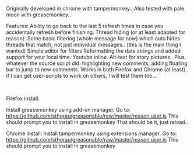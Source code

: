 Originally developed in chrome with tampermonkey..
Also tested with pale moon with greasemonkey..
<BR>

<P>
Features:
Ability to go back to the last 5 refresh times in case you accidentally refresh before finishing.
Thread hiding (or at least adapted for reason).
Some basic filtering (whole message for now) which auto hides threads
that match, not just individual messages.. (this is the main thing I wanted)
Simple editor for filters
Reformatting the date strings and added support for your local time.
Youtube inline.
Alt-text for story pictures..
Plus whatever the source script did: highlighting new comments, adding floating bar to jump to new comments.
Works in both Firefox and Chrome (at least).. if I can get user-scripts to work on others, I will test them too...
</P>
<BR>

Firefox install:

Install greasemonkey using add-on manager.
Go to: https://github.com/sthgrau/greasonable/raw/master/reason.user.js
This should prompt you to install in greasemonkey
That should be it, just reload..
<BR>

Chrome install:
Install tampermonkey using extensions manager.
Go to: https://github.com/sthgrau/greasonable/raw/master/reason.user.js
This should prompt you to install in greasemonkey

